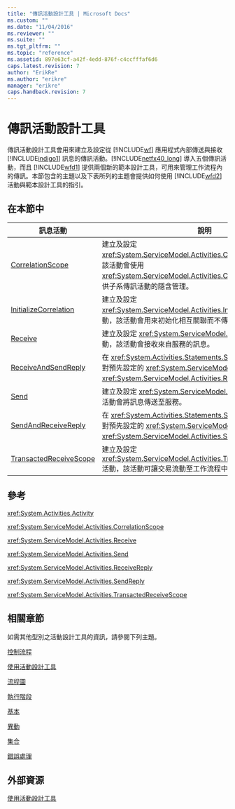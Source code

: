 ```yaml
---
title: "傳訊活動設計工具 | Microsoft Docs"
ms.custom: ""
ms.date: "11/04/2016"
ms.reviewer: ""
ms.suite: ""
ms.tgt_pltfrm: ""
ms.topic: "reference"
ms.assetid: 897e63cf-a42f-4edd-876f-c4ccfffaf6d6
caps.latest.revision: 7
author: "ErikRe"
ms.author: "erikre"
manager: "erikre"
caps.handback.revision: 7
---
```

# 傳訊活動設計工具
傳訊活動設計工具會用來建立及設定從 [!INCLUDE[wf](../workflow-designer/includes/wf_md.md)] 應用程式內部傳送與接收 [!INCLUDE[indigo1](../workflow-designer/includes/indigo1_md.md)] 訊息的傳訊活動。[!INCLUDE[netfx40_long](../workflow-designer/includes/netfx40_long_md.md)] 導入五個傳訊活動，而且 [!INCLUDE[wfd1](../workflow-designer/includes/wfd1_md.md)] 提供兩個新的範本設計工具，可用來管理工作流程內的傳訊。本節包含的主題以及下表所列的主題會提供如何使用 [!INCLUDE[wfd2](../workflow-designer/includes/wfd2_md.md)] 活動與範本設計工具的指引。  
  
## 在本節中  
  
|訊息活動|說明|  
|----------|--------|  
|[CorrelationScope](../workflow-designer/correlationscope-activity-designer.md)|建立及設定 <xref:System.ServiceModel.Activities.CorrelationScope> 活動，該活動會使用 <xref:System.ServiceModel.Activities.CorrelationHandle> 物件提供子系傳訊活動的隱含管理。|  
|[InitializeCorrelation](../workflow-designer/initializecorrelation-activity-designer.md)|建立及設定 <xref:System.ServiceModel.Activities.InitializeCorrelation> 活動，該活動會用來初始化相互關聯而不傳送或接收訊息。|  
|[Receive](../workflow-designer/receive-activity-designer.md)|建立及設定 <xref:System.ServiceModel.Activities.Receive> 活動，該活動會接收來自服務的訊息。|  
|[ReceiveAndSendReply](../workflow-designer/receiveandsendreply-template-designer.md)|在 <xref:System.Activities.Statements.Sequence> 活動內建立一對預先設定的 <xref:System.ServiceModel.Activities.Send> 與 <xref:System.ServiceModel.Activities.ReceiveReply> 活動。|  
|[Send](../workflow-designer/send-activity-designer.md)|建立及設定 <xref:System.ServiceModel.Activities.Send> 活動，該活動會將訊息傳送至服務。|  
|[SendAndReceiveReply](../workflow-designer/sendandreceivereply-template-designer.md)|在 <xref:System.Activities.Statements.Sequence> 活動內建立一對預先設定的 <xref:System.ServiceModel.Activities.Receive> 與 <xref:System.ServiceModel.Activities.SendReply> 活動。|  
|[TransactedReceiveScope](../workflow-designer/transactedreceivescope-activity-designer.md)|建立及設定 <xref:System.ServiceModel.Activities.TransactedReceiveScope> 活動，該活動可讓交易流動至工作流程中。|  
  
## 參考  
 <xref:System.Activities.Activity>  
  
 <xref:System.ServiceModel.Activities.CorrelationScope>  
  
 <xref:System.ServiceModel.Activities.Receive>  
  
 <xref:System.ServiceModel.Activities.Send>  
  
 <xref:System.ServiceModel.Activities.ReceiveReply>  
  
 <xref:System.ServiceModel.Activities.SendReply>  
  
 <xref:System.ServiceModel.Activities.TransactedReceiveScope>  
  
## 相關章節  
 如需其他型別之活動設計工具的資訊，請參閱下列主題。  
  
 [控制流程](../workflow-designer/control-flow-activity-designers.md)  
  
 [使用活動設計工具](../workflow-designer/using-the-activity-designers.md)  
  
 [流程圖](../workflow-designer/flowchart-activity-designers.md)  
  
 [執行階段](../workflow-designer/runtime-activity-designers.md)  
  
 [基本](../workflow-designer/primitives-activity-designers.md)  
  
 [異動](../workflow-designer/transaction-activity-designers.md)  
  
 [集合](../workflow-designer/collection-activity-designers.md)  
  
 [錯誤處理](../workflow-designer/error-handling-activity-designers.md)  
  
## 外部資源  
 [使用活動設計工具](../workflow-designer/using-the-activity-designers.md)